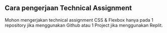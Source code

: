 ## Cara pengerjaan Technical Assignment
Mohon mengerjakan technical assignment CSS & Flexbox hanya pada 1 repository jika menggunakan Github atau 1 Project jika menggunakan Replit.